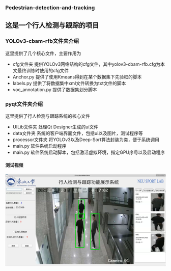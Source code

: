 ### Pedestrian-detection-and-tracking
## 这是一个行人检测与跟踪的项目
### YOLOv3-cbam-rfb文件夹介绍
这里提供了几个核心文件，主要作用为
+ cfg文件夹 提供YOLOv3网络结构的cfg文件，其中yolov3-cbam-rfb.cfg为本文最终训练时使用的cfg文件
+ Anchor.py 提供了使用Kmeans得到在某个数据集下先验框的脚本
+ labels.py 提供了将数据集中xml文件转换为txt文件的脚本
+ voc_annotation.py 提供了数据集划分脚本
### pyqt文件夹介绍
这里提供了行人检测与跟踪系统的核心文件
+ UILib文件夹 处理Qt Designer生成的ui文件
+ data文件夹  系统的客户端界面文件，包括ui以及图片，测试程序等
+ processor文件夹   将YOLOv3以及Deep-Sort算法封装为类，便于系统调用
+ main.py   软件系统启动程序
+ main.py   软件系统启动脚本，包括激活虚拟环境，指定GPU序号以及启动程序

#### 测试视频
 [![Watch the video](https://github.com/codingmagic666/Pedestrian-detection-and-tracking/blob/main/extra/display.png)]()
